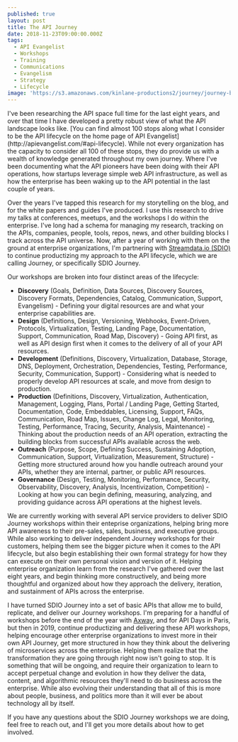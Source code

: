 ```yaml
---
published: true
layout: post
title: The API Journey
date: 2018-11-23T09:00:00.000Z
tags:
  - API Evangelist
  - Workshops
  - Training
  - Communications
  - Evangelism
  - Strategy
  - Lifecycle
image: 'https://s3.amazonaws.com/kinlane-productions2/journey/journey-bridge.jpg'
---
```

<p></p>I've been researching the API space full time for the last eight years, and over that time I have developed a pretty robust view of what the API landscape looks like. [You can find almost 100 stops along what I consider to be the API lifecycle on the home page of API Evangelist](http://apievangelist.com/#api-lifecycle). While not every organization has the capacity to consider all 100 of these stops, they do provide us with a wealth of knowledge generated throughout my own journey. Where I've been documenting what the API pioneers have been doing with their API operations, how startups leverage simple web API infrastructure, as well as how the enterprise has been waking up to the API potential in the last couple of years.

Over the years I've tapped this research for my storytelling on the blog, and for the white papers and guides I've produced. I use this research to drive my talks at conferences, meetups, and the workshops I do within the enterprise. I've long had a schema for managing my research, tracking on the APIs, companies, people, tools, repos, news, and other building blocks I track across the API universe. Now, after a year of working with them on the ground at enterprise organizations, I'm partnering with [Streamdata.io (SDIO)](http://streamdata.io) to continue productizing my approach to the API lifecycle, which we are calling Journey, or specifically SDIO Journey.

Our workshops are broken into four distinct areas of the lifecycle:

- **Discovery** (Goals, Definition, Data Sources, Discovery Sources, Discovery Formats, Dependencies, Catalog, Communication, Support, Evangelism) - Defining your digital resources are and what your enterprise capabilities are.
- **Design** (Definitions, Design, Versioning, Webhooks, Event-Driven, Protocols, Virtualization, Testing, Landing Page, Documentation, Support, Communication, Road Map, Discovery) - Going API first, as well as API design first when it comes to the delivery of all of your API resources.
- **Development** (Definitions, Discovery, Virtualization, Database, Storage, DNS, Deployment, Orchestration, Dependencies, Testing, Performance, Security, Communication, Support) - Considering what is needed to properly develop API resources at scale, and move from design to production.
- **Production** (Definitions, Discovery, Virtualization, Authentication, Management, Logging, Plans, Portal / Landing Page, Getting Started, Documentation, Code, Embeddables, Licensing, Support, FAQs, Communication, Road Map, Issues, Change Log, Legal, Monitoring, Testing, Performance, Tracing, Security, Analysis, Maintenance) - Thinking about the production needs of an API operation, extracting the building blocks from successful APIs available across the web.
- **Outreach** (Purpose, Scope, Defining Success, Sustaining Adoption, Communication, Support, Virtualization, Measurement, Structure) - Getting more structured around how you handle outreach around your APIs, whether they are internal, partner, or public API resources.
- **Governance** (Design, Testing, Monitoring, Performance, Security, Observability, Discovery, Analysis, Incentivization, Competition) - Looking at how you can begin defining, measuring, analyzing, and providing guidance across API operations at the highest levels.

We are currently working with several API service providers to deliver SDIO Journey workshops within their enteprise organizations, helping bring more API awareness to their pre-sales, sales, business, and executive groups. While also working to deliver independent Journey workshops for their customers, helping them see the bigger picture when it comes to the API lifecycle, but also begin establishing their own formal strategy for how they can execute on their own personal vision and version of it. Helping enterprise organization learn from the research I've gathered over the last eight years, and begin thinking more constructively, and being more thoughtful and organized about how they approach the delivery, iteration, and sustainment of APIs across the enterprise.

I have turned SDIO Journey into a set of basic APIs that allow me to build, replicate, and deliver our Journey workshops. I'm preparing for a handful of workshops before the end of the year with <a href="http://axway.com">Axway</a>, and for API Days in Paris, but then in 2019, continue productizing and delivering these API workshops, helping encourage other enterprise organizations to invest more in their own API Journey, get more structured in how they think about the delivering of microservices across the enterprise. Helping them realize that the transformation they are going through right now isn't going to stop. It is something that will be ongoing, and require their organization to learn to accept perpetual change and evolution in how they deliver the data, content, and algorithmic resources they'll need to do business across the enterprise. While also evolving their understanding that all of this is more about people, business, and politics more than it will ever be about technology all by itself.

If you have any questions about the SDIO Journey workshops we are doing, feel free to reach out, and I'll get you more details about how to get involved.

